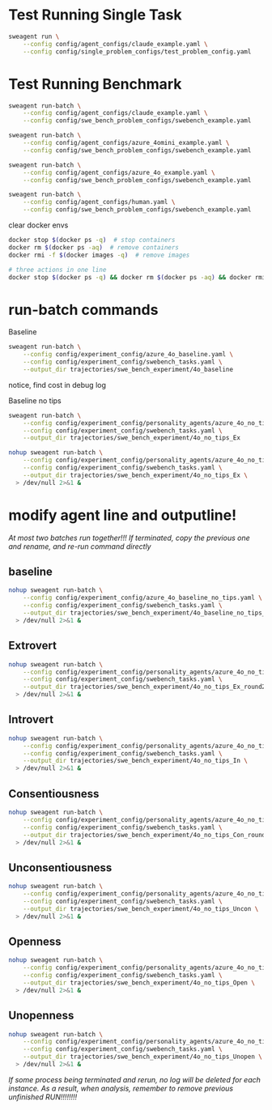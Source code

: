 # Test Running Single Task
```bash
sweagent run \
    --config config/agent_configs/claude_example.yaml \
    --config config/single_problem_configs/test_problem_config.yaml
```

# Test Running Benchmark
```bash
sweagent run-batch \
    --config config/agent_configs/claude_example.yaml \
    --config config/swe_bench_problem_configs/swebench_example.yaml
```

```bash
sweagent run-batch \
    --config config/agent_configs/azure_4omini_example.yaml \
    --config config/swe_bench_problem_configs/swebench_example.yaml
```

```bash
sweagent run-batch \
    --config config/agent_configs/azure_4o_example.yaml \
    --config config/swe_bench_problem_configs/swebench_example.yaml
```

```bash
sweagent run-batch \
    --config config/agent_configs/human.yaml \
    --config config/swe_bench_problem_configs/swebench_example.yaml
```

clear docker envs
```bash
docker stop $(docker ps -q)  # stop containers
docker rm $(docker ps -aq)  # remove containers
docker rmi -f $(docker images -q)  # remove images

# three actions in one line
docker stop $(docker ps -q) && docker rm $(docker ps -aq) && docker rmi -f $(docker images -q)
```

# run-batch commands
Baseline
```bash
sweagent run-batch \
    --config config/experiment_config/azure_4o_baseline.yaml \
    --config config/experiment_config/swebench_tasks.yaml \
    --output_dir trajectories/swe_bench_experiment/4o_baseline
```
notice, find cost in debug log


Baseline no tips
```bash
sweagent run-batch \
    --config config/experiment_config/personality_agents/azure_4o_no_tips_Ex.yaml \
    --config config/experiment_config/swebench_tasks.yaml \
    --output_dir trajectories/swe_bench_experiment/4o_no_tips_Ex
```

```bash
nohup sweagent run-batch \
    --config config/experiment_config/personality_agents/azure_4o_no_tips_Ex.yaml \
    --config config/experiment_config/swebench_tasks.yaml \
    --output_dir trajectories/swe_bench_experiment/4o_no_tips_Ex \
  > /dev/null 2>&1 &
```

# modify agent line and outputline!
*At most two batches run together!!!*
*If terminated, copy the previous one and rename, and re-run command directly*

## baseline
```bash
nohup sweagent run-batch \
    --config config/experiment_config/azure_4o_baseline_no_tips.yaml \
    --config config/experiment_config/swebench_tasks.yaml \
    --output_dir trajectories/swe_bench_experiment/4o_baseline_no_tips_round2 \
  > /dev/null 2>&1 &
```

## Extrovert
```bash
nohup sweagent run-batch \
    --config config/experiment_config/personality_agents/azure_4o_no_tips_Ex.yaml \
    --config config/experiment_config/swebench_tasks.yaml \
    --output_dir trajectories/swe_bench_experiment/4o_no_tips_Ex_round2 \
  > /dev/null 2>&1 &
```

## Introvert
```bash
nohup sweagent run-batch \
    --config config/experiment_config/personality_agents/azure_4o_no_tips_In.yaml \
    --config config/experiment_config/swebench_tasks.yaml \
    --output_dir trajectories/swe_bench_experiment/4o_no_tips_In \
  > /dev/null 2>&1 &
```

## Consentiousness
```bash
nohup sweagent run-batch \
    --config config/experiment_config/personality_agents/azure_4o_no_tips_Con.yaml \
    --config config/experiment_config/swebench_tasks.yaml \
    --output_dir trajectories/swe_bench_experiment/4o_no_tips_Con_round2 \
  > /dev/null 2>&1 &
```

## Unconsentiousness
```bash
nohup sweagent run-batch \
    --config config/experiment_config/personality_agents/azure_4o_no_tips_Uncon.yaml \
    --config config/experiment_config/swebench_tasks.yaml \
    --output_dir trajectories/swe_bench_experiment/4o_no_tips_Uncon \
  > /dev/null 2>&1 &
```

## Openness
```bash
nohup sweagent run-batch \
    --config config/experiment_config/personality_agents/azure_4o_no_tips_Open.yaml \
    --config config/experiment_config/swebench_tasks.yaml \
    --output_dir trajectories/swe_bench_experiment/4o_no_tips_Open \
  > /dev/null 2>&1 &
```

## Unopenness
```bash
nohup sweagent run-batch \
    --config config/experiment_config/personality_agents/azure_4o_no_tips_Unopen.yaml \
    --config config/experiment_config/swebench_tasks.yaml \
    --output_dir trajectories/swe_bench_experiment/4o_no_tips_Unopen \
  > /dev/null 2>&1 &
```


*If some process being terminated and rerun, no log will be deleted for each instance. As a result, when analysis, remember to remove previous unfinished RUN!!!!!!!!*